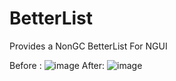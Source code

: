 # BetterList
Provides a NonGC BetterList For NGUI

Before :
![image](https://github.com/NewbieGameCoder/BetterList/raw/master/Before.png)
After:
![image](https://github.com/NewbieGameCoder/BetterList/raw/master/After.png)
